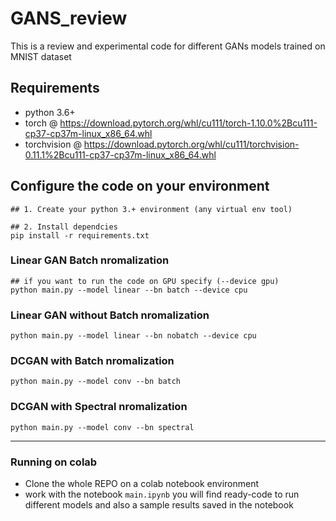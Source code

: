 # GANS_review
This is a review and experimental code for different GANs models trained on MNIST dataset


## Requirements
- python 3.6+
- torch @ https://download.pytorch.org/whl/cu111/torch-1.10.0%2Bcu111-cp37-cp37m-linux_x86_64.whl
- torchvision @ https://download.pytorch.org/whl/cu111/torchvision-0.11.1%2Bcu111-cp37-cp37m-linux_x86_64.whl

## Configure the code on your environment
```
## 1. Create your python 3.+ environment (any virtual env tool)

## 2. Install dependcies
pip install -r requirements.txt
```

### Linear GAN Batch nromalization
```
## if you want to run the code on GPU specify (--device gpu)
python main.py --model linear --bn batch --device cpu
```

### Linear GAN without Batch nromalization
```
python main.py --model linear --bn nobatch --device cpu
```

### DCGAN with Batch nromalization
```
python main.py --model conv --bn batch
```

### DCGAN with Spectral nromalization
```
python main.py --model conv --bn spectral
```
-------------

### Running on colab
- Clone the whole REPO on a colab notebook environment
- work with the notebook `main.ipynb` you will find ready-code to run different models and also a sample results saved in the notebook
